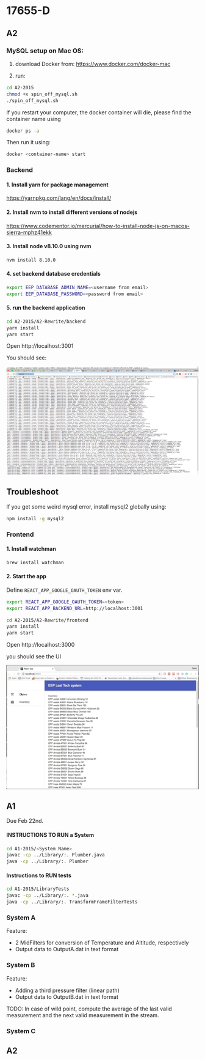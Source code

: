 # 17655-D

## A2

### MySQL setup on Mac OS:

1. download Docker from: https://www.docker.com/docker-mac 

2. run:
```bash
cd A2-2015
chmod +x spin_off_mysql.sh
./spin_off_mysql.sh
```

If you restart your computer, the docker container will die, please find the container name using

```bash
docker ps -a
```

Then run it using:
```bash
docker <container-name> start
```

### Backend

#### 1. Install yarn for package management

https://yarnpkg.com/lang/en/docs/install/

#### 2. Install nvm to install different versions of nodejs

https://www.codementor.io/mercurial/how-to-install-node-js-on-macos-sierra-mphz41ekk

#### 3. Install node v8.10.0 using nvm

```bash
nvm install 8.10.0
```

#### 4. set backend database credentials

```bash
export EEP_DATABASE_ADMIN_NAME=<username from email>
export EEP_DATABASE_PASSWORD=<password from email>
```

#### 5. run the backend application

```bash
cd A2-2015/A2-Rewrite/backend 
yarn install
yarn start
```



Open http://localhost:3001

You should see:

![GitHub Logo](A2-2015/A2-Rewrite/imgs/api.png)

## Troubleshoot

If you get some weird mysql error, install mysql2 globally using:

```bash
npm install -g mysql2
```

### Frontend

#### 1. Install watchman

```bash
brew install watchman
```

#### 2. Start the app

Define ```REACT_APP_GOOGLE_OAUTH_TOKEN``` env var.

```bash
export REACT_APP_GOOGLE_OAUTH_TOKEN=<token>
export REACT_APP_BACKEND_URL=http://localhost:3001
```

```bash
cd A2-2015/A2-Rewrite/frontend 
yarn install
yarn start
```

Open http://localhost:3000

you should see the UI

![GitHub Logo](A2-2015/A2-Rewrite/imgs/menu.gif)

## A1

Due Feb 22nd.

#### INSTRUCTIONS TO RUN a System

```bash
cd A1-2015/<System Name>
javac -cp ../Library/:. Plumber.java
java -cp ../Library/:. Plumber
```  

#### Instructions to RUN tests

```bash
cd A1-2015/LibraryTests
javac -cp ../Library/:. *.java
java -cp ../Library/:. TransformFrameFilterTests
```  



### System A

Feature:

  - 2 MidFilters for conversion of Temperature and Altitude, respectively
  - Output data to OutputA.dat in text format


### System B

Feature:

  - Adding a third pressure filter (linear path)
  - Output data to OutputB.dat in text format

TODO:
In case of wild point, compute the average of the last valid measurement and the next valid measurement in the stream.


### System C

## A2
